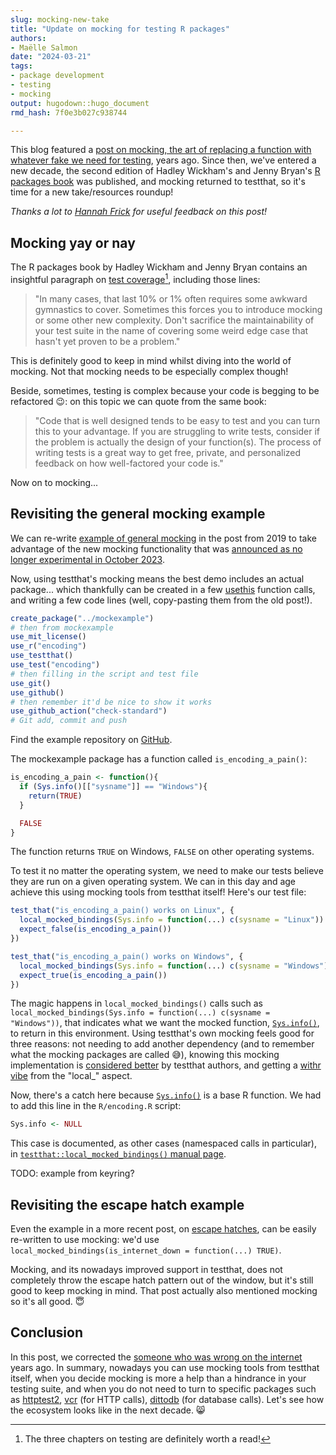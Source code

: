 ```yaml
---
slug: mocking-new-take
title: "Update on mocking for testing R packages" 
authors: 
- Maëlle Salmon
date: "2024-03-21" 
tags: 
- package development
- testing
- mocking
output: hugodown::hugo_document
rmd_hash: 7f0e3b027c938744

---
```


This blog featured a [post on mocking, the art of replacing a function with whatever fake we need for testing](/2019/10/29/mocking/), years ago. Since then, we've entered a new decade, the second edition of Hadley Wickham's and Jenny Bryan's [R packages book](https://r-pkgs.org) was published, and mocking returned to testthat, so it's time for a new take/resources roundup!

*Thanks a lot to [Hannah Frick](https://www.frick.ws/) for useful feedback on this post!*

## Mocking yay or nay

The R packages book by Hadley Wickham and Jenny Bryan contains an insightful paragraph on [test coverage](https://r-pkgs.org/testing-design.html#sec-testing-design-coverage)[^1], including those lines:

> "In many cases, that last 10% or 1% often requires some awkward gymnastics to cover. Sometimes this forces you to introduce mocking or some other new complexity. Don't sacrifice the maintainability of your test suite in the name of covering some weird edge case that hasn't yet proven to be a problem."

This is definitely good to keep in mind whilst diving into the world of mocking. Not that mocking needs to be especially complex though!

Beside, sometimes, testing is complex because your code is begging to be refactored :wink:: on this topic we can quote from the same book:

> "Code that is well designed tends to be easy to test and you can turn this to your advantage. If you are struggling to write tests, consider if the problem is actually the design of your function(s). The process of writing tests is a great way to get free, private, and personalized feedback on how well-factored your code is."

Now on to mocking...

## Revisiting the general mocking example

We can re-write [example of general mocking](/2019/10/29/mocking/#general-mocking) in the post from 2019 to take advantage of the new mocking functionality that was [announced as no longer experimental in October 2023](https://www.tidyverse.org/blog/2023/10/testthat-3-2-0/#mocking).

Now, using testthat's mocking means the best demo includes an actual package... which thankfully can be created in a few [usethis](https://usethis.r-lib.org) function calls, and writing a few code lines (well, copy-pasting them from the old post!).

``` r
create_package("../mockexample")
# then from mockexample
use_mit_license()
use_r("encoding")
use_testthat()
use_test("encoding")
# then filling in the script and test file
use_git()
use_github()
# then remember it'd be nice to show it works
use_github_action("check-standard")
# Git add, commit and push
```

Find the example repository on [GitHub](https://github.com/maelle/mockexample).

The mockexample package has a function called `is_encoding_a_pain()`:

``` r
is_encoding_a_pain <- function(){
  if (Sys.info()[["sysname"]] == "Windows"){
    return(TRUE)
  }

  FALSE
}
```

The function returns `TRUE` on Windows, `FALSE` on other operating systems.

To test it no matter the operating system, we need to make our tests believe they are run on a given operating system. We can in this day and age achieve this using mocking tools from testthat itself! Here's our test file:

``` r
test_that("is_encoding_a_pain() works on Linux", {
  local_mocked_bindings(Sys.info = function(...) c(sysname = "Linux"))
  expect_false(is_encoding_a_pain())
})

test_that("is_encoding_a_pain() works on Windows", {
  local_mocked_bindings(Sys.info = function(...) c(sysname = "Windows"))
  expect_true(is_encoding_a_pain())
})
```

The magic happens in `local_mocked_bindings()` calls such as `local_mocked_bindings(Sys.info = function(...) c(sysname = "Windows"))`, that indicates what we want the mocked function, [`Sys.info()`](https://rdrr.io/r/base/Sys.info.html), to return in this environment. Using testthat's own mocking feels good for three reasons: not needing to add another dependency (and to remember what the mocking packages are called :sweat_smile:), knowing this mocking implementation is [considered better](https://www.tidyverse.org/blog/2023/10/testthat-3-2-0/#mocking) by testthat authors, and getting a [withr vibe](https://withr.r-lib.org/) from the "local\_" aspect.

Now, there's a catch here because [`Sys.info()`](https://rdrr.io/r/base/Sys.info.html) is a base R function. We had to add this line in the `R/encoding.R` script:

``` r
Sys.info <- NULL
```

This case is documented, as other cases (namespaced calls in particular), in [`testthat::local_mocked_bindings()` manual page](https://testthat.r-lib.org/reference/local_mocked_bindings.html#use).

TODO: example from keyring?

## Revisiting the escape hatch example

Even the example in a more recent post, on [escape hatches](/2023/01/23/code-switch-escape-hatch-test/), can be easily re-written to use mocking: we'd use `local_mocked_bindings(is_internet_down = function(...) TRUE)`.

Mocking, and its nowadays improved support in testthat, does not completely throw the escape hatch pattern out of the window, but it's still good to keep mocking in mind. That post actually also mentioned mocking so it's all good. :innocent:

## Conclusion

In this post, we corrected the [someone who was wrong on the internet](https://xkcd.com/386/) years ago. In summary, nowadays you can use mocking tools from testthat itself, when you decide mocking is more a help than a hindrance in your testing suite, and when you do not need to turn to specific packages such as [httptest2](https://enpiar.com/httptest2/), [vcr](https://docs.ropensci.org/vcr/) (for HTTP calls), [dittodb](https://docs.ropensci.org/dittodb/) (for database calls). Let's see how the ecosystem looks like in the next decade. :smile_cat:

[^1]: The three chapters on testing are definitely worth a read!

